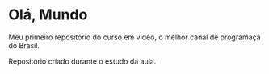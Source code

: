 # Olá, Mundo
 Meu primeiro repositório do curso em video, o melhor canal de programaçã do Brasil.
 
 Repositório criado durante o estudo da aula.